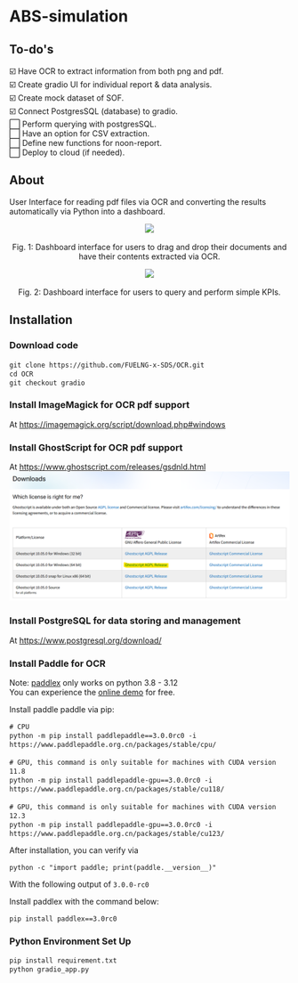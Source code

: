 # ABS-simulation

## To-do's 
☑️ Have OCR to extract information from both png and pdf.  
☑️ Create gradio UI for individual report & data analysis.   
☑️ Create mock dataset of SOF.  
☑️ Connect PostgresSQL (database) to gradio.  
⬜ Perform querying with postgresSQL.  
⬜ Have an option for CSV extraction.  
⬜ Define new functions for noon-report.  
⬜ Deploy to cloud (if needed).

## About
User Interface for reading pdf files via OCR and converting the results automatically via Python into a dashboard.

<div style="text-align: center;">
    <img src="readme_assets/report.gif">
    <p>Fig. 1: Dashboard interface for users to drag and drop their documents and have their contents extracted via OCR.</p>
</div>

<div style="text-align: center;">
    <img src="readme_assets/analysis.gif">
    <p>Fig. 2: Dashboard interface for users to query and perform simple KPIs.</p>
</div>

## Installation

### Download code
```shell
git clone https://github.com/FUELNG-x-SDS/OCR.git
cd OCR
git checkout gradio
```

### Install ImageMagick for OCR pdf support
At https://imagemagick.org/script/download.php#windows

### Install GhostScript for OCR pdf support
At https://www.ghostscript.com/releases/gsdnld.html  
<img src="readme_assets/ghostscriptinstallation.png" height=50%></img>

### Install PostgreSQL for data storing and management
At https://www.postgresql.org/download/

### Install Paddle for OCR
Note: [paddlex](https://github.com/PaddlePaddle/PaddleX) only works on python 3.8 - 3.12  
You can experience the [online demo](https://aistudio.baidu.com/community/app/91661/webUI) for free.  

Install paddle paddle via pip:
```shell
# CPU
python -m pip install paddlepaddle==3.0.0rc0 -i https://www.paddlepaddle.org.cn/packages/stable/cpu/

# GPU, this command is only suitable for machines with CUDA version 11.8
python -m pip install paddlepaddle-gpu==3.0.0rc0 -i https://www.paddlepaddle.org.cn/packages/stable/cu118/

# GPU, this command is only suitable for machines with CUDA version 12.3
python -m pip install paddlepaddle-gpu==3.0.0rc0 -i https://www.paddlepaddle.org.cn/packages/stable/cu123/
```

After installation, you can verify via
```shell
python -c "import paddle; print(paddle.__version__)"
```
With the following output of `3.0.0-rc0`  

Install paddlex with the command below:
```shell
pip install paddlex==3.0rc0
```

### Python Environment Set Up
```shell
pip install requirement.txt
python gradio_app.py
```
